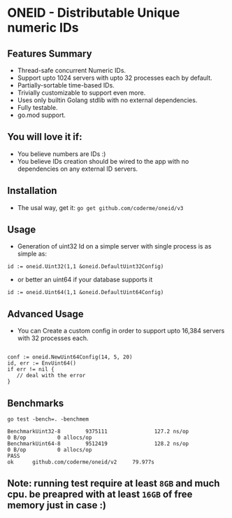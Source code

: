 # ONEID - Distributable Unique numeric IDs


## Features Summary
* Thread-safe concurrent Numeric IDs.
* Support upto 1024 servers with upto 32 processes each by default.
* Partially-sortable time-based IDs.
* Trivially customizable to support even more.
* Uses only builtin Golang stdlib with no external dependencies.
* Fully testable.
* go.mod support.

## You will love it if:
* You believe numbers are IDs :)
* You believe IDs creation should be wired to the app with no dependencies on any external ID servers.


## Installation
* The usal way, get it:
```go get github.com/coderme/oneid/v3```


## Usage
* Generation of uint32 Id on a simple server with single process is as simple as:
```
id := oneid.Uint32(1,1 &oneid.DefaultUint32Config)
```
* or better an uint64 if your database supports it
```
id := oneid.Uint64(1,1 &oneid.DefaultUint64Config)
```

## Advanced Usage 
* You can Create a custom config in order to support upto 16,384 servers with 32 processes each.
```

conf := oneid.NewUint64Config(14, 5, 20)
id, err := EnvUint64()
if err != nil {
   // deal with the error
}

````

## Benchmarks
```go test -bench=. -benchmem```

```
BenchmarkUint32-8        9375111               127.2 ns/op             0 B/op          0 allocs/op
BenchmarkUint64-8        9512419               128.2 ns/op             0 B/op          0 allocs/op
PASS
ok      github.com/coderme/oneid/v2     79.977s
```

## Note: running test require at least `8GB` and much cpu. be preapred with at least `16GB` of free memory just in case :) 

